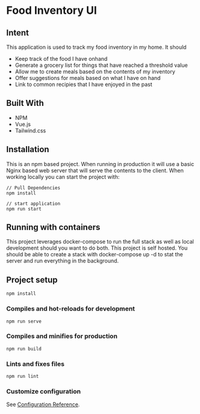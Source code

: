 # Food Inventory UI

## Intent 

This application is used to track my food inventory in my home. It should 
* Keep track of the food  I have onhand
* Generate a grocery list for things that have reached a threshold value
* Allow me to create meals based on the contents of my inventory
* Offer suggestions for meals based on what I have on hand 
* Link to common recipies that I have enjoyed in the past 

## Built With

* NPM
* Vue.js
* Tailwind.css

## Installation

This is an npm based project. When running in production it will use a basic Nginx based web server that will serve the contents to the client. When working locally you can start the project with: 
```node
// Pull Dependencies
npm install

// start application
npm run start
``` 

## Running with containers

This project leverages docker-compose to run the full stack as well as local development should you want to do both. This project is self hosted. You should be able to create a stack with docker-compose up -d to stat the server and run everything in the background. 

## Project setup
```
npm install
```

### Compiles and hot-reloads for development
```
npm run serve
```

### Compiles and minifies for production
```
npm run build
```

### Lints and fixes files
```
npm run lint
```

### Customize configuration
See [Configuration Reference](https://cli.vuejs.org/config/).
